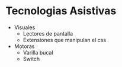 # Tecnologias Asistivas

* Visuales
    * Lectores de pantalla
    * Extensiones que manipulan el css
* Motoras
    * Varilla bucal
    * Switch

